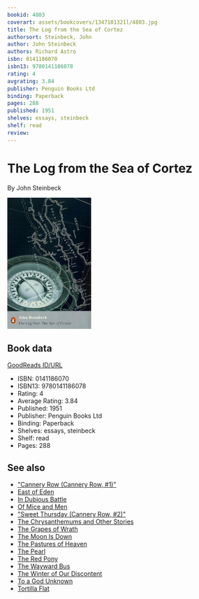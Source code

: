 ```yaml
---
bookid: 4803
coverart: assets/bookcovers/1347101321l/4803.jpg
title: The Log from the Sea of Cortez
authorsort: Steinbeck, John
author: John Steinbeck
authors: Richard Astro
isbn: 0141186070
isbn13: 9780141186078
rating: 4
avgrating: 3.84
publisher: Penguin Books Ltd
binding: Paperback
pages: 288
published: 1951
shelves: essays, steinbeck
shelf: read
review: 
---
```


# The Log from the Sea of Cortez

By John Steinbeck

![](../../assets/bookcovers/1347101321l/4803.jpg)

## Book data

[GoodReads ID/URL](https://www.goodreads.com/book/show/4803)

- ISBN: 0141186070
- ISBN13: 9780141186078
- Rating: 4
- Average Rating: 3.84
- Published: 1951
- Publisher: Penguin Books Ltd
- Binding: Paperback
- Shelves: essays, steinbeck
- Shelf: read
- Pages: 288


## See also

- ["Cannery Row (Cannery Row, #1)"](Cannery_Row_Cannery_Row__1.md)
- [East of Eden](East_of_Eden.md)
- [In Dubious Battle](In_Dubious_Battle.md)
- [Of Mice and Men](Of_Mice_and_Men.md)
- ["Sweet Thursday (Cannery Row, #2)"](Sweet_Thursday_Cannery_Row__2.md)
- [The Chrysanthemums and Other Stories](The_Chrysanthemums_and_Other_Stories.md)
- [The Grapes of Wrath](The_Grapes_of_Wrath.md)
- [The Moon Is Down](The_Moon_Is_Down.md)
- [The Pastures of Heaven](The_Pastures_of_Heaven.md)
- [The Pearl](The_Pearl.md)
- [The Red Pony](The_Red_Pony.md)
- [The Wayward Bus](The_Wayward_Bus.md)
- [The Winter of Our Discontent](The_Winter_of_Our_Discontent.md)
- [To a God Unknown](To_a_God_Unknown.md)
- [Tortilla Flat](Tortilla_Flat.md)
